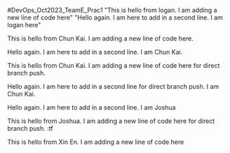 #DevOps_Oct2023_TeamE_Prac1 
"This is hello from logan. I am adding a new line of code here" 
"Hello again. I am here to add in a second line. I am logan here" 

This is hello from Chun Kai. I am adding a new line of code here.

Hello again. I am here to add in a second line. I am Chun Kai.

This is hello from Chun Kai. I am adding a new line of code here for direct branch push.

Hello again. I am here to add in a second line for direct branch push. I am Chun Kai.

Hello again. I am here to add in a second line. I am Joshua

This is hello from Joshua. I am adding a new line of
code here for direct branch push. :tf

This is hello from Xin En. I am adding a new line of code here